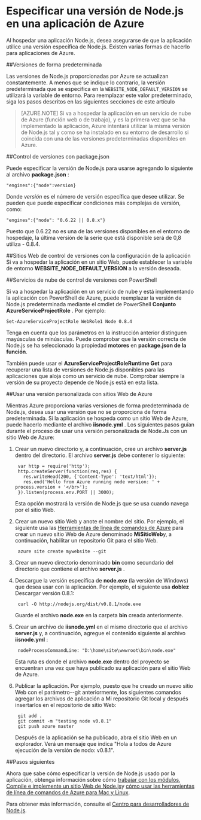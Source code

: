 <properties
    pageTitle="Especificar una versión Node.js"
    description="Obtenga información sobre cómo especificar la versión de Node.js utilizada servicios de nube y sitios Web de Azure"
    services=""
    documentationCenter="nodejs"
    authors="rmcmurray"
    manager="wpickett"
    editor=""/>

<tags
    ms.service="multiple"
    ms.workload="na"
    ms.tgt_pltfrm="na"
    ms.devlang="nodejs"
    ms.topic="article"
    ms.date="08/11/2016"
    ms.author="robmcm"/>

# <a name="specifying-a-nodejs-version-in-an-azure-application"></a>Especificar una versión de Node.js en una aplicación de Azure

Al hospedar una aplicación Node.js, desea asegurarse de que la aplicación utilice una versión específica de Node.js. Existen varias formas de hacerlo para aplicaciones de Azure.

##<a name="default-versions"></a>Versiones de forma predeterminada

Las versiones de Node.js proporcionadas por Azure se actualizan constantemente. A menos que se indique lo contrario, la versión predeterminada que se especifica en la `WEBSITE_NODE_DEFAULT_VERSION` se utilizará la variable de entorno. Para reemplazar este valor predeterminado, siga los pasos descritos en las siguientes secciones de este artículo

> [AZURE.NOTE] Si va a hospedar la aplicación en un servicio de nube de Azure (función web o de trabajo), y es la primera vez que se ha implementado la aplicación, Azure intentará utilizar la misma versión de Node.js tal y como se ha instalado en su entorno de desarrollo si coincida con una de las versiones predeterminadas disponibles en Azure.

##<a name="versioning-with-packagejson"></a>Control de versiones con package.json

Puede especificar la versión de Node.js para usarse agregando lo siguiente al archivo **package.json** :

    "engines":{"node":version}

Donde *versión* es el número de versión específica que desee utilizar. Se pueden que puede especificar condiciones más complejas de versión, como:

    "engines":{"node": "0.6.22 || 0.8.x"}

Puesto que 0.6.22 no es una de las versiones disponibles en el entorno de hospedaje, la última versión de la serie que está disponible será de 0,8 utiliza - 0.8.4.

##<a name="versioning-websites-with-app-settings"></a>Sitios Web de control de versiones con la configuración de la aplicación
Si va a hospedar la aplicación en un sitio Web, puede establecer la variable de entorno **WEBSITE_NODE_DEFAULT_VERSION** a la versión deseada. 

##<a name="versioning-cloud-services-with-powershell"></a>Servicios de nube de control de versiones con PowerShell

Si va a hospedar la aplicación en un servicio de nube y está implementando la aplicación con PowerShell de Azure, puede reemplazar la versión de Node.js predeterminada mediante el cmdlet de PowerShell **Conjunto AzureServiceProjectRole** . Por ejemplo:

    Set-AzureServiceProjectRole WebRole1 Node 0.8.4

Tenga en cuenta que los parámetros en la instrucción anterior distinguen mayúsculas de minúsculas.  Puede comprobar que la versión correcta de Node.js se ha seleccionado la propiedad **motores** en **package.json de la función**.

También puede usar el **AzureServiceProjectRoleRuntime Get** para recuperar una lista de versiones de Node.js disponibles para las aplicaciones que aloja como un servicio de nube.  Comprobar siempre la versión de su proyecto depende de Node.js está en esta lista.

##<a name="using-a-custom-version-with-azure-websites"></a>Usar una versión personalizada con sitios Web de Azure

Mientras Azure proporciona varias versiones de forma predeterminada de Node.js, desea usar una versión que no se proporciona de forma predeterminada. Si la aplicación se hospeda como un sitio Web de Azure, puede hacerlo mediante el archivo **iisnode.yml** . Los siguientes pasos guían durante el proceso de usar una versión personalizada de Node.Js con un sitio Web de Azure:

1. Crear un nuevo directorio y, a continuación, cree un archivo **server.js** dentro del directorio. El archivo **server.js** debe contener lo siguiente:

        var http = require('http');
        http.createServer(function(req,res) {
          res.writeHead(200, {'Content-Type': 'text/html'});
          res.end('Hello from Azure running node version: ' + process.version + '</br>');
        }).listen(process.env.PORT || 3000);

    Esta opción mostrará la versión de Node.js que se usa cuando navega por el sitio Web.

2. Crear un nuevo sitio Web y anote el nombre del sitio. Por ejemplo, el siguiente usa las [Herramientas de línea de comandos de Azure] para crear un nuevo sitio Web de Azure denominado **MiSitioWeb**y, a continuación, habilitar un repositorio Git para el sitio Web.

        azure site create mywebsite --git

3. Crear un nuevo directorio denominado **bin** como secundario del directorio que contiene el archivo **server.js** .

4. Descargue la versión específica de **node.exe** (la versión de Windows) que desea usar con la aplicación. Por ejemplo, el siguiente usa **doblez** Descargar versión 0.8.1:

        curl -O http://nodejs.org/dist/v0.8.1/node.exe

    Guarde el archivo **node.exe** en la carpeta **bin** creada anteriormente.

5. Crear un archivo de **iisnode.yml** en el mismo directorio que el archivo **server.js** y, a continuación, agregue el contenido siguiente al archivo **iisnode.yml** :

        nodeProcessCommandLine: "D:\home\site\wwwroot\bin\node.exe"

    Esta ruta es donde el archivo **node.exe** dentro del proyecto se encuentran una vez que haya publicado su aplicación para el sitio Web de Azure.

6. Publicar la aplicación. Por ejemplo, puesto que he creado un nuevo sitio Web con el parámetro--git anteriormente, los siguientes comandos agregar los archivos de aplicación a Mi repositorio Git local y después insertarlos en el repositorio de sitio Web:

        git add .
        git commit -m "testing node v0.8.1"
        git push azure master

    Después de la aplicación se ha publicado, abra el sitio Web en un explorador. Verá un mensaje que indica "Hola a todos de Azure ejecución de la versión de nodo: v0.8.1".

##<a name="next-steps"></a>Pasos siguientes

Ahora que sabe cómo especificar la versión de Node.js usado por la aplicación, obtenga información sobre cómo [trabajar con los módulos], [Compile e implemente un sitio Web de Node.js]y [cómo usar las herramientas de línea de comandos de Azure para Mac y Linux].

Para obtener más información, consulte el [Centro para desarrolladores de Node.js](/develop/nodejs/).

[Cómo usar las herramientas de línea de comandos de Azure para Mac y Linux]: xplat-cli-install.md
[Herramientas de línea de comandos de Azure]: xplat-cli-install.md
[trabajar con los módulos]: nodejs-use-node-modules-azure-apps.md
[Compile e implemente un sitio Web de Node.js]: web-sites-nodejs-develop-deploy-mac.md
